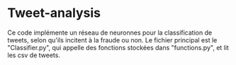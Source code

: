 # Tweet-analysis


Ce code implémente un réseau de neuronnes pour la classification de tweets, selon qu'ils incitent à la fraude ou non.
Le fichier principal est le "Classifier.py", qui appelle des fonctions stockées dans "functions.py", et lit les csv de tweets.

